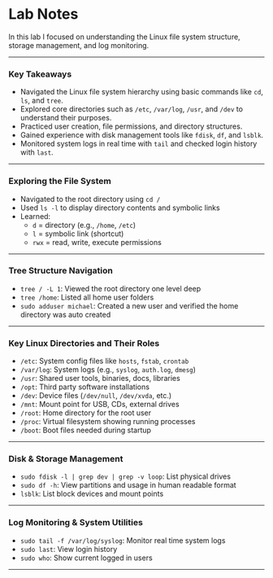 #  Lab Notes

In this lab I focused on understanding the Linux file system structure, storage management, and log monitoring. 

---
### Key Takeaways

- Navigated the Linux file system hierarchy using basic commands like `cd`, `ls`, and `tree`.
- Explored core directories such as `/etc`, `/var/log`, `/usr`, and `/dev` to understand their purposes.
- Practiced user creation, file permissions, and directory structures.
- Gained experience with disk management tools like `fdisk`, `df`, and `lsblk`.
- Monitored system logs in real time with `tail` and checked login history with `last`.
---

###  Exploring the File System
- Navigated to the root directory using `cd /`
- Used `ls -l` to display directory contents and symbolic links
- Learned:
  - `d` = directory (e.g., `/home`, `/etc`)
  - `l` = symbolic link (shortcut)
  - `rwx` = read, write, execute permissions

---

###  Tree Structure Navigation
- `tree / -L 1`: Viewed the root directory one level deep
- `tree /home`: Listed all home user folders
- `sudo adduser michael`: Created a new user and verified the home directory was auto created

---

###  Key Linux Directories and Their Roles
- `/etc`: System config files like `hosts`, `fstab`, `crontab`
- `/var/log`: System logs (e.g., `syslog`, `auth.log`, `dmesg`)
- `/usr`: Shared user tools, binaries, docs, libraries
- `/opt`: Third party software installations
- `/dev`: Device files (`/dev/null`, `/dev/xvda`, etc.)
- `/mnt`: Mount point for USB, CDs, external drives
- `/root`: Home directory for the root user
- `/proc`: Virtual filesystem showing running processes
- `/boot`: Boot files needed during startup

---

###  Disk & Storage Management
- `sudo fdisk -l | grep dev | grep -v loop`: List physical drives
- `sudo df -h`: View partitions and usage in human readable format
- `lsblk`: List block devices and mount points

---

###  Log Monitoring & System Utilities
- `sudo tail -f /var/log/syslog`: Monitor real time system logs
- `sudo last`: View login history
- `sudo who`: Show current logged in users

---
